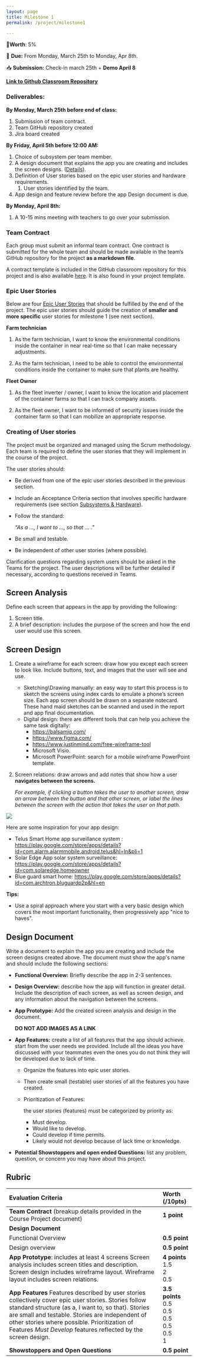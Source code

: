 ```yaml
---
layout: page
title: Milestone 1
permalink: /project/milestone1

---
```


📝**Worth**: 5%

📅 **Due:** From Monday, March 25th to Monday, Apr 8th.

📥 **Submission:** Check-in march 25th + **Demo April 8**

[**Link to Github Classroom Repository**](https://classroom.github.com/a/ZKGepmmw)

### Deliverables:

**By Monday, March 25th before end of class:**

1. Submission of team contract.
2. Team GitHub repository created
3. Jira board created

**By Friday, April 5th before 12:00 AM:**

1. Choice of subsystem per team member.
2. A design document that explains the app you are creating and includes the screen designs. ([Details](https://arefmourtada.github.io/ADIII-W23/#/Project/Project_Milestone1)).
3. Definition of User stories based on the epic user stories and hardware requirements.
   1. User stories identified by the team.
4. App design and feature review before the app Design document is due.

**By Monday, April 8th:**

1. A 10-15 mins meeting with teachers to go over your submission.

### Team Contract

Each group must submit an informal team contract. One contract is submitted for the whole team and should be made available in the team’s GitHub repository for the project **as a markdown file**.

A contract template is included in the GitHub classroom repository for this project and is also available [here](./TeamContractTemplate). It is also found in your project template. 

### Epic User Stories

Below are four [Epic User Stories](https://www.atlassian.com/agile/project-management/epics#:~:text=What%20is%20an%20agile%20epic,over%20a%20set%20of%20sprints.) that should be fulfilled by the end of the project. The epic user stories should guide the creation of **smaller and more specific** user stories for milestone 1 (see next section).

**Farm technician**

1. As the farm technician, I want to know the environmental conditions inside the container in near real-time so that I can make necessary adjustments.

1. As the farm technician, I need to be able to control the environmental conditions inside the container to make sure that plants are healthy.

**Fleet Owner**

1. As the fleet inverter / owner, I want to know the location and placement of the container farms so that I can track company assets.

1. As the fleet owner, I want to be informed of security issues inside the container farm so that I can mobilize an appropriate response.

### Creating of User stories

The project must be organized and managed using the Scrum methodology. Each team is required to define the user stories that they will implement in the course of the project.

The user stories should:

- Be derived from one of the epic user stories described in the previous section.

- Include an Acceptance Criteria section that involves specific hardware requirements (see section [Subsystems & Hardware](https://docs.google.com/document/d/1r5b5m1fvmDRZswrYxSoVx0ezlDFAbBRMkoZBTXbzJ6Y/edit#heading=h.8ny33raoupe0)).

- Follow the standard:

  *“As a …, I want to …, so that … .”*

- Be small and testable.

- Be independent of other user stories (where possible).

Clarification questions regarding system users should be asked in the Teams for the project. The user descriptions will be further detailed if necessary, according to questions received in Teams.

## Screen Analysis

Define each screen that appears in the app by providing the following:

1. Screen title.
2. A brief description: includes the purpose of the screen and how the end user would use this screen.

## Screen Design 

1. Create a wireframe for each screen: draw how you except each screen to look like. Include buttons, text, and images that the user will see and use.

   - Sketching\Drawing manually: an easy way to start this process is to sketch the screens using index cards to emulate a phone’s screen size. Each app screen should be drawn on a separate notecard. These hand maid sketches can be scanned and used in the report and app final documentation.
   - Digital design: there are different tools that can help you achieve the same task digitally:
     - https://balsamiq.com/
     - https://www.figma.com/
     - https://www.justinmind.com/free-wireframe-tool
     - Microsoft Visio.
     - Microsoft PowerPoint: search for a mobile wireframe PowerPoint template.

2. Screen relations: draw arrows and add notes that show how a user **navigates between the screens.** 

   *For example, if clicking a button takes the user to another screen, draw an arrow between the button and that other screen, or label the lines between the screen with the action that takes the user on that path.*

<img src="../images/project_images/wireframe_web_mobile.png" />

Here are some inspiration for your app design:

- Telus Smart Home app surveillance system : https://play.google.com/store/apps/details?id=com.alarm.alarmmobile.android.telus&hl=ln&pli=1
- Solar Edge  App solar system surveillance: https://play.google.com/store/apps/details?id=com.solaredge.homeowner
- Blue guard smart home: https://play.google.com/store/apps/details?id=com.archtron.bluguardp2p&hl=en

**Tips:** 

- Use a spiral approach where you start with a very basic design which covers the most important functionality, then progressively app "nice to haves". 



## Design Document 

Write a document to explain the app you are creating and include the screen designs created above. The document must show the app's name and should include the following sections:

- **Functional Overview:** Briefly describe the app in 2-3 sentences.

- **Design Overview:** describe how the app will function in greater detail. Include the description of each screen, as well as screen design, and any information about the navigation between the screens.

- **App Prototype:** Add the created screen analysis and design in the document.

  **DO NOT ADD IMAGES AS A LINK**

- **App Features:** create a list of all features that the app should achieve. start from the user needs we provided. Include all the ideas you have discussed with your teammates even the ones you do not think they will be developed due to lack of time.

  - Organize the features into epic user stories.

  - Then create small (testable) user stories of all the features you have created.

  - Prioritization of Features:

    the user stories (features) must be categorized by priority as:

    - Must develop.
    - Would like to develop.
    - Could develop if time permits.
    - Likely would not develop because of lack time or knowledge.

- **Potential Showstoppers and open ended Questions:** list any problem, question, or concern you may have about this project.



## Rubric

| Evaluation Criteria                                          | Worth (/10pts)                                               |
| :----------------------------------------------------------- | :----------------------------------------------------------- |
| **Team Contract** (breakup details provided in the Course Project document) | **1 point**                                                  |
| **Design Document**                                          |                                                              |
| Functional Overview                                          | **0.5 point**                                                |
| Design overview                                              | **0.5 point**                                                |
| **App Prototype**: includes at least 4 screens Screen analysis includes screen titles and description. Screen design includes wireframe layout. Wireframe layout includes screen relations. | **4 points** <br>1.5 <br>2 <br>0.5                           |
| **App Features** Features described by user stories collectively cover epic user stories.       Stories follow standard structure (as a, I want to, so that). Stories are small and testable. Stories are independent of other stories where possible. Prioritization of Features *Must Develop* features reflected by the screen design. | **3.5 points** <br/>0.5 <br/>0.5 <br/>0.5 <br/>0.5 <br/>0.5 <br/>1 |
| **Showstoppers and Open Questions**                          | **0.5 point**                                                |
